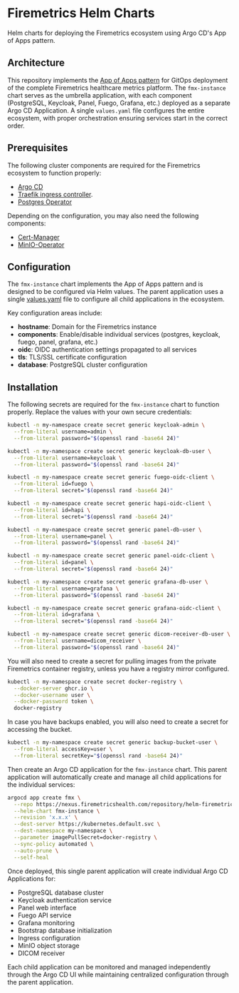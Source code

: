 # Firemetrics Helm Charts

Helm charts for deploying the Firemetrics ecosystem using Argo CD's App of Apps pattern.

## Architecture

This repository implements the [App of Apps pattern](https://argo-cd.readthedocs.io/en/latest/operator-manual/cluster-bootstrapping/#app-of-apps-pattern) for GitOps deployment of the complete Firemetrics healthcare metrics platform. The `fmx-instance` chart serves as the umbrella application, with each component (PostgreSQL, Keycloak, Panel, Fuego, Grafana, etc.) deployed as a separate Argo CD Application. A single `values.yaml` file configures the entire ecosystem, with proper orchestration ensuring services start in the correct order.

## Prerequisites

The following cluster components are required for the Firemetrics ecosystem to function properly:

- [Argo CD](https://argo-cd.readthedocs.io/en/stable/)
- [Traefik ingress controller](https://doc.traefik.io/traefik/getting-started/quick-start-with-kubernetes/).
- [Postgres Operator](https://github.com/zalando/postgres-operator/blob/master/docs/quickstart.md#deployment-options)

Depending on the configuration, you may also need the following components:

- [Cert-Manager](https://cert-manager.io/docs/installation/)
- [MinIO-Operator](https://artifacthub.io/packages/helm/minio-operator/operator)

## Configuration

The `fmx-instance` chart implements the App of Apps pattern and is designed to be configured via Helm values. The parent application uses a single [values.yaml](charts/fmx-instance/values.yaml) file to configure all child applications in the ecosystem.

Key configuration areas include:
- **hostname**: Domain for the Firemetrics instance
- **components**: Enable/disable individual services (postgres, keycloak, fuego, panel, grafana, etc.)
- **oidc**: OIDC authentication settings propagated to all services
- **tls**: TLS/SSL certificate configuration
- **database**: PostgreSQL cluster configuration

## Installation

The following secrets are required for the `fmx-instance` chart to function properly. Replace the values with your own secure credentials:

```bash
kubectl -n my-namespace create secret generic keycloak-admin \
  --from-literal username=admin \
  --from-literal password="$(openssl rand -base64 24)"

kubectl -n my-namespace create secret generic keycloak-db-user \
  --from-literal username=keycloak \
  --from-literal password="$(openssl rand -base64 24)"

kubectl -n my-namespace create secret generic fuego-oidc-client \
  --from-literal id=fuego \
  --from-literal secret="$(openssl rand -base64 24)"

kubectl -n my-namespace create secret generic hapi-oidc-client \
  --from-literal id=hapi \
  --from-literal secret="$(openssl rand -base64 24)"

kubectl -n my-namespace create secret generic panel-db-user \
  --from-literal username=panel \
  --from-literal password="$(openssl rand -base64 24)"

kubectl -n my-namespace create secret generic panel-oidc-client \
  --from-literal id=panel \
  --from-literal secret="$(openssl rand -base64 24)"

kubectl -n my-namespace create secret generic grafana-db-user \
  --from-literal username=grafana \
  --from-literal password="$(openssl rand -base64 24)"

kubectl -n my-namespace create secret generic grafana-oidc-client \
  --from-literal id=grafana \
  --from-literal secret="$(openssl rand -base64 24)"

kubectl -n my-namespace create secret generic dicom-receiver-db-user \
  --from-literal username=dicom_receiver \
  --from-literal password="$(openssl rand -base64 24)"
```

You will also need to create a secret for pulling images from the private Firemetrics container registry, unless you have a registry mirror configured.

```bash
kubectl -n my-namespace create secret docker-registry \
  --docker-server ghcr.io \
  --docker-username user \
  --docker-password token \
  docker-registry
```

In case you have backups enabled, you will also need to create a secret for accessing the bucket.

```bash
kubectl -n my-namespace create secret generic backup-bucket-user \
  --from-literal accessKey=user \
  --from-literal secretKey="$(openssl rand -base64 24)"
```

Then create an Argo CD application for the `fmx-instance` chart. This parent application will automatically create and manage all child applications for the individual services:

```bash
argocd app create fmx \
  --repo https://nexus.firemetricshealth.com/repository/helm-firemetrics/ \
  --helm-chart fmx-instance \
  --revision 'x.x.x' \
  --dest-server https://kubernetes.default.svc \
  --dest-namespace my-namespace \
  --parameter imagePullSecret=docker-registry \
  --sync-policy automated \
  --auto-prune \
  --self-heal
```

Once deployed, this single parent application will create individual Argo CD Applications for:
- PostgreSQL database cluster
- Keycloak authentication service
- Panel web interface
- Fuego API service
- Grafana monitoring
- Bootstrap database initialization
- Ingress configuration
- MinIO object storage
- DICOM receiver

Each child application can be monitored and managed independently through the Argo CD UI while maintaining centralized configuration through the parent application.
